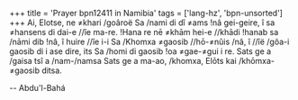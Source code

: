 +++
title = 'Prayer bpn12411 in Namibia'
tags = ['lang-hz', 'bpn-unsorted']
+++
Ai, Elotse, ne ≠khari /goâroë Sa /nami di dî ≠ams !nâ gei-geire, î sa ≠hansens di dai-e //îe ma-re. !Hana re nē ≠khām hei-e //khādi !hanab sa /nāmi dib !nâ, î huire //îe i-i Sa /Khomxa ≠gaosib //hō-≠nûis /nâ, î //îë /gôa-i gaosib di i ase dire, its Sa /homi di gaosib !oa ≠gae-≠gui i re. Sats ge a /gaisa tsî a /nam-/namsa Sats ge a ma-ao, /khomxa, Elōts kai /khōmxa-≠gaosib ditsa.

-- Abdu'l-Bahá
